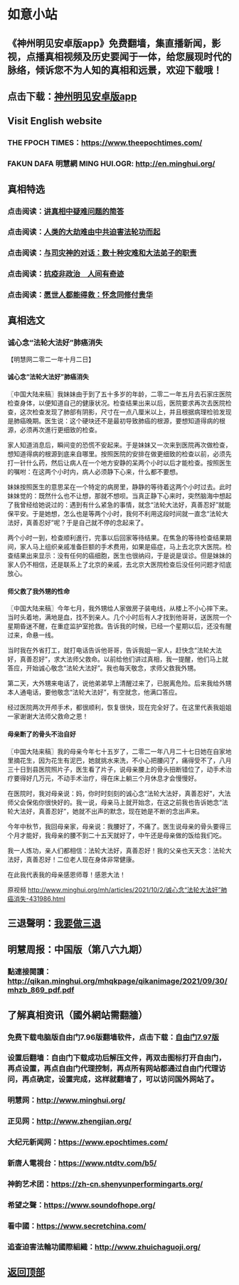 # 如意小站

## 《神州明见安卓版app》免费翻墙，集直播新闻，影视，点播真相视频及历史要闻于一体，给您展现时代的脉络，倾诉您不为人知的真相和远景，欢迎下载哦！

## 点击下载：[神州明见安卓版app](https://github.com/pinhe91/tuiguang/files/7240768/_5.1.zip)

## Visit English website

### THE FPOCH TIMES：https://www.theepochtimes.com/

### FAKUN DAFA 明慧網 MING HUI.OGR: http://en.minghui.org/

## 真相特选

### 点击阅读：[讲真相中疑难问题的简答](https://github.com/pinhe91/jcxw3/tree/main)

### 点击阅读：[人类的大劫难由中共迫害法轮功而起](https://github.com/pinhe91/jcxw4/tree/main) 

### 点击阅读：[与司灾神的对话：数十种灾难和大法弟子的职责](https://github.com/pinhe91/jcxw1/tree/main) 

### 点击阅读：[抗疫非政治　人间有奇迹](https://github.com/pinhe91/jcxw2/tree/main) 

### 点击阅读：[愿世人都能得救：怀念同修付贵华](https://github.com/pinhe91/jcxw5/tree/main)

## 真相选文

### 诚心念“法轮大法好”肺癌消失

【明慧网二零二一年十月二日】

#### 诚心念“法轮大法好”肺癌消失

〖中国大陆来稿〗我妹妹由于到了五十多岁的年龄，二零二一年五月去石家庄医院检查身体，以便知道自己的健康状况。检查结果出来以后，医院要求再次去医院检查，这次检查发现了肺部有阴影，尺寸在一点八厘米以上，并且根据病理检验发现是肺癌晚期。医生说：这个硬块还不是最初导致肺癌的根源，要想知道得病的根源，必须再次進行更细致的检查。

家人知道消息后，瞬间变的恐慌不安起来。于是妹妹又一次来到医院再次做检查，想知道得病的根源到底来自哪里。按照医院的安排在做更细致的检查以前，必须先打一针什么药，然后让病人在一个地方安静的呆两个小时以后才能检查。按照医生的嘱咐：在这两个小时内，病人必须静下心来，什么都不要想。

妹妹按照医生的意思呆在一个特定的病房里，静静的等待着这两个小时过去。此时妹妹觉的：既然什么也不让想，那就不想呗。当真正静下心来时，突然脑海中想起了我曾经给她说过的：遇到有什么紧急的事情，就念“法轮大法好，真善忍好”就能保平安。于是她想，怎么也是等两个小时，我何不利用这段时间就一直念“法轮大法好，真善忍好”呢？于是自己就不停的念起来了。

两个小时一到，检查顺利進行，完事以后回家等待结果。在焦急的等待检查结果期间，家人马上组织亲戚准备巨额的手术费用，如果是癌症，马上去北京大医院。检查结果出来显示：没有任何的癌细胞，医生也很纳闷，于是说是误诊。但是妹妹的家人仍不相信，还是联系上了北京的亲戚，去北京大医院检查后没任何问题才彻底放心。

#### 师父救了我外甥的性命

〖中国大陆来稿〗今年七月，我外甥给人家做房子装电线，从楼上不小心摔下来。当时头着地，满地是血，找不到亲人。几个小时后有人才找到他哥哥，送医院一个星期昏迷不醒，在重症监护室抢救。告诉我的时候，已经一个星期以后，还没有醒过来，命悬一线。

当时我在外省打工，就打电话告诉他哥哥，告诉我姐一家人，赶快念“法轮大法好，真善忍好”，求大法师父救命。以前给他们讲过真相，我一提醒，他们马上就答应，开始诚心敬念“法轮大法好”。我也每天敬念，求师父救我外甥。

第二天，大外甥来电话了，说他弟弟早上清醒过来了，已脱离危险。后来我给外甥本人通电话，要他敬念“法轮大法好”，有空就念，他满口答应。

经过医院两次开颅手术，都很顺利，恢复很快，现在完全好了。在这里代表我姐姐一家谢谢大法师父救命之恩！

#### 母亲断了的骨头不治自好

〖中国大陆来稿〗我的母亲今年七十五岁了，二零二一年八月二十七日她在自家地里摘花生，因为花生有泥巴，她就挑水来洗，不小心把腰闪了，痛得受不了，八月三十日到县医院照片子，医生看了片子，说母亲腰上的骨头扭断错位了，动手术治疗要得好几万元，不动手术治疗，得在床上躺三个月休息才会慢慢好。

在医院时，我对母亲说：妈，你时时刻刻的诚心念“法轮大法好，真善忍好”，大法师父会保佑你很快好的。我一说，母亲马上就开始念，在这之前我也告诉她念“法轮大法好，真善忍好”，她就不出声的默念，现在她是不断的念出声来。

今年中秋节，我回母亲家，母亲说：我腰好了，不痛了。医生说母亲的骨头要得三个月才能好，我母亲的腰不到二十五天就好了，中午还是母亲做的饭给我们吃。

我一人炼功，亲人们都相信：法轮大法好，真善忍好！我的父亲也天天念：法轮大法好，真善忍好！二位老人现在身体非常健康。

在此我代表我的母亲感恩师尊！感恩大法！

原视频 http://www.minghui.org/mh/articles/2021/10/2/诚心念“法轮大法好”肺癌消失-431986.html

## 三退聲明：[我要做三退](http://tuidang.ddns.net/)

## 明慧周报：中国版（第八六九期）

### 點連接閱讀：http://qikan.minghui.org/mhqkpage/qikanimage/2021/09/30/mhzb_869_pdf.pdf

## 了解真相资讯（國外網站需翻牆）

### 免费下载电脑版自由门7.96版翻墙软件，点击下载：[自由门7.97版](https://github.com/pinhe91/tuiguang/files/6839679/fg797r.zip)

### 设置后翻墙：自由门下载成功后解压文件，再双击图标打开自由门，再点设置，再点自由门代理控制，再点所有网站都通过自由门代理访问，再点确定，设置完成，这样就翻墙了，可以访问国外网站了。

### 明慧网：http://www.minghui.org/

### 正见网：http://www.zhengjian.org/

### 大纪元新闻网：https://www.epochtimes.com/

### 新唐人電視台：https://www.ntdtv.com/b5/

### 神韵艺术团：https://zh-cn.shenyunperformingarts.org/

### 希望之聲：https://www.soundofhope.org/

### 看中國：https://www.secretchina.com/

### 追查迫害法輪功國際組織：http://www.zhuichaguoji.org/

## [返回顶部](https://git.io/Js3EY)
